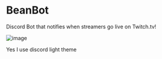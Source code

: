 # BeanBot
 Discord Bot that notifies when streamers go live on Twitch.tv!

![image](https://github.com/MonsieurDuck/BeanBot/assets/32151579/2e5fd506-3c3d-4bfe-9469-ab094c3cc75d)

Yes I use discord light theme 
